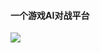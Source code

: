 #### 一个游戏AI对战平台

![](C:\Users\admin\AppData\Roaming\Typora\typora-user-images\image-20230320111644007.png)
